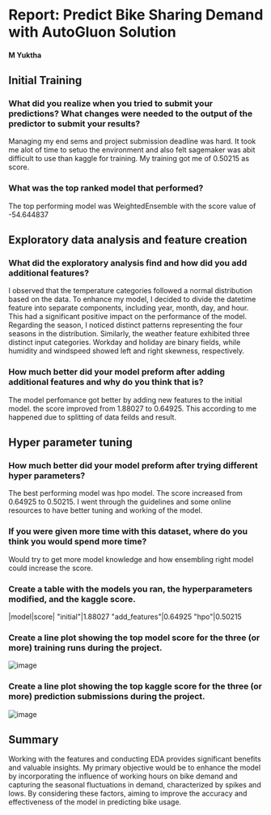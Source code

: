# Report: Predict Bike Sharing Demand with AutoGluon Solution

#### M Yuktha

## Initial Training

### What did you realize when you tried to submit your predictions? What changes were needed to the output of the predictor to submit your results?

Managing my end sems and project submission deadline was hard. It took me alot of time to setuo the environment and also felt sagemaker was abit difficult to use than kaggle for training. My training got me of 0.50215 as score.

### What was the top ranked model that performed?

The top performing model was WeightedEnsemble with the score value of -54.644837

## Exploratory data analysis and feature creation

### What did the exploratory analysis find and how did you add additional features?

I observed that the temperature categories followed a normal distribution based on the data. To enhance my model, I decided to divide the datetime feature into separate components, including year, month, day, and hour. This had a significant positive impact on the performance of the model. Regarding the season, I noticed distinct patterns representing the four seasons in the distribution. Similarly, the weather feature exhibited three distinct input categories. Workday and holiday are binary fields, while humidity and windspeed showed left and right skewness, respectively.

### How much better did your model preform after adding additional features and why do you think that is?

The model perfomance got better by adding new features to the initial model. the score improved from 1.88027 to 0.64925. This according to me happened due to splitting of data feilds and result.

## Hyper parameter tuning

### How much better did your model preform after trying different hyper parameters?

The best performing model was hpo model. The score increased from 0.64925 to 0.50215. I went through the guidelines and some online resources to have better tuning and working of the model.

### If you were given more time with this dataset, where do you think you would spend more time?

Would try to get more model knowledge and how ensembling right model could increase the score.

### Create a table with the models you ran, the hyperparameters modified, and the kaggle score.

|model|score|
"initial"|1.88027
"add_features"|0.64925
"hpo"|0.50215

### Create a line plot showing the top model score for the three (or more) training runs during the project.

![image](https://github.com/Yuktha2708/Predict-Bike-Sharing-Demand-with-AutoGluon/assets/76445341/fef6458f-4cdd-4a4a-abea-6fdb6f4b23c4)

### Create a line plot showing the top kaggle score for the three (or more) prediction submissions during the project.

![image](https://github.com/Yuktha2708/Predict-Bike-Sharing-Demand-with-AutoGluon/assets/76445341/44b33135-839b-4c60-a756-daee73be858f)

## Summary

Working with the features and conducting EDA provides significant benefits and valuable insights. My primary objective would be to enhance the model by incorporating the influence of working hours on bike demand and capturing the seasonal fluctuations in demand, characterized by spikes and lows. By considering these factors, aiming to improve the accuracy and effectiveness of the model in predicting bike usage.
